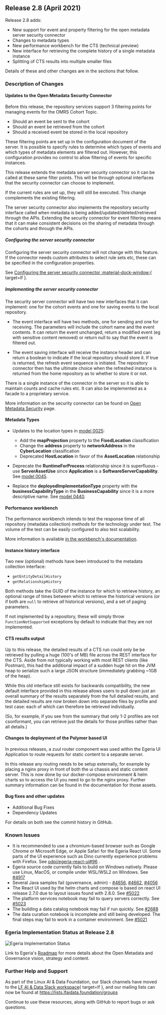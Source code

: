 <!-- SPDX-License-Identifier: CC-BY-4.0 -->
<!-- Copyright Contributors to the Egeria project. -->

## Release 2.8 (April 2021)

Release 2.8 adds:

* New support for event and property filtering for the open metadata server security connector
* Changes to metadata types
* New performance workbench for the CTS (technical preview)
* New interface for retrieving the complete history of a single metadata instance
* Splitting of CTS results into multiple smaller files

Details of these and other changes are in the sections that follow.

### Description of Changes

#### Updates to the Open Metadata Security Connector

Before this release, the repository services support 3 filtering points for managing events for the OMRS Cohort Topic.

* Should an event be sent to the cohort
* Should an event be retrieved from the cohort
* Should a received event be stored in the local repository

These filtering points are set up in the configuration document of the server.
It is possible to specify rules to determine which types of events and which types of metadata elements are filtered out.
However, this configuration provides no control to allow filtering of events for specific instances.

This release extends the metadata server security connector so it can be called at these same filter points.
This will be through optional interfaces that the security connector can choose to implement.

If the current rules are set up, they will still be executed. This change complements the existing filtering.

The server security connector also implements the repository security interface called when metadata is being
added/updated/deleted/retrieved through the APIs. Extending the security connector for event filtering means that it can make consistent decisions on the sharing of metadata through the cohorts and through the APIs.

##### Configuring the server security connector

Configuring the server security connector will not change with this feature.
If the connector needs custom attributes to select rule sets etc, these can be specified in the configuration properties.

See [Configuring the server security connector :material-dock-window:](https://github.com/odpi/egeria/blob/main/open-metadata-implementation/admin-services/docs/user/configuring-the-server-security-connector.md){ target=lf }.

##### Implementing the server security connector

The security server connector will have two new interfaces that it can implement: one for the cohort events and one for saving events to the local repository.

* The event interface will have two methods, one for sending and one for receiving. The parameters will include the cohort name and the event contents. It can return the event unchanged, return a modified event (eg with sensitive content removed) or return null to say that the event is filtered out.

* The event saving interface will receive the instance header and can return a boolean to indicate if the local repository should store it. If true is returned, the refresh event sequence is initiated. The repository connector then has the ultimate choice when the refreshed instance is returned from the home repository as to whether to store it or not.

There is a single instance of the connector in the server so it is able to maintain counts and cache rules etc. It can also be implemented as a facade to a proprietary service.

More information on the security connector can be found 
on [Open Metadata Security](/features/metadata-security/overview/) page.

#### Metadata Types

* Updates to the location types in [model 0025](/types/0/0025-Locations):
   * Add the **mapProjection** property to the **FixedLocation** classification
   * Change the **address** property to **networkAddress** in the **CyberLocation** classification
   * Deprecated **HostLocation** in favor of the **AssetLocation** relationship 
   
* Deprecate the **RuntimeForProcess** relationship since it is superfluous - use **ServerAssetUse** since
  **Application** is a **SoftwareServerCapability**.
  See [model 0045](/types/0/0045-Servers-and-Assets).

* Replace the **deployedImplementationType** property with the **businessCapabilityType** in the **BusinessCapability**
  since it is a more descriptive name.
  See [model 0440](/types/4/0440-Organizational-Controls).

#### Performance workbench

The performance workbench intends to test the response time of all repository (metadata collection) methods for the
technology under test. The volume of the test can be easily configured to also test scalability.

More information is available [in the workbench's documentation](/guides/cts/overview/).

#### Instance history interface

Two new (optional) methods have been introduced to the metadata collection interface:

* `getEntityDetailHistory`
* `getRelationshipHistory`

Both methods take the GUID of the instance for which to retrieve history, an optional range of times between which to
retrieve the historical versions (or if both are `null` to retrieve _all_ historical versions), and a set of paging
parameters.

If not implemented by a repository, these will simply throw `FunctionNotSupported` exceptions by default
to indicate that they are not implemented.

#### CTS results output

Up to this release, the detailed results of a CTS run could only be be retrieved by pulling a huge
(100's of MB) file across the REST interface for the CTS. Aside from not typically working with most REST clients
(like Postman), this had the additional impact of a sudden huge hit on the JVM heap to serialize such a large JSON
structure (immediately grabbing ~1GB of the heap).

While this old interface still exists for backwards compatibility, the new default interface provided in this release
allows users to pull down just an overall summary of the results separately from the full detailed results, and the
detailed results are now broken down into separate files by profile and test case: each of which can therefore be
retrieved individually.

(So, for example, if you see from the summary that only 1-2 profiles are not csonformant, you can retrieve just the
details for those profiles rather than all details.)

#### Changes to deployment of the Polymer based UI

In previous releases, a zuul router component was used within the Egeria UI Application to route requests for static content to a separate server.

In this release any routing needs to be setup externally, for example by placing a nginx proxy in front of both the ui
chassis and static content server. This is now done by our docker-compose environment & helm charts so to access
the UI you need to go to the nginx proxy. Further summary information can be found in the documentation for those assets.

#### Bug fixes and other updates

* Additional Bug Fixes
* Dependency Updates

For details on both see the commit history in GitHub.

### Known Issues

* It is recommended to use a chromium-based browser such as Google Chrome or Microsoft Edge, or Apple Safari for the Egeria React UI. Some parts of the UI experience such as Dino currently experience problems with Firefox. See [odpi/egeria-react-ui#96](https://github.com/odpi/egeria-react-ui/issues/96) .
* Egeria source code currently fails to build on Windows natively. Please use Linux, MacOS, or compile under WSL/WSL2 on Windows. See [#4917](https://github.com/odpi/egeria/issues/4917)
* Several Java samples fail (governance, admin) - [#4656](https://github.com/odpi/egeria/issues/4656),  [#4662](https://github.com/odpi/egeria/issues/4656),  [#4056](https://github.com/odpi/egeria/issues/4056)
* The React UI used by the helm charts and compose is based on react UI release 2.7.0 due to layout issues found with 2.8.0. See  [#5022](https://github.com/odpi/egeria/issues/5022)
* The platform services notebook may fail to query servers correctly. See [#5023](https://github.com/odpi/egeria/issues/5023)
* The building a data catalog notebook may fail if run quickly. See [#2688](https://github.com/odpi/egeria/issues/2688)
* The data curation notebook is incomplete and still being developed. The final steps may fail to work in a container environment. See [#5021](https://github.com/odpi/egeria/issues/5021)

### Egeria Implementation Status at Release 2.8

![Egeria Implementation Status](/release-notes/functional-organization-showing-implementation-status-for-2.8.png)

Link to Egeria's [Roadmap](/release-notes/roadmap/) for more details about the
Open Metadata and Governance vision, strategy and content.


### Further Help and Support

As part of the Linux AI & Data Foundation, our Slack channels have moved to the [LF AI & Data Slack workspace](https://slack.lfaidata.foundation){ target=lf }, and our mailing lists can now be found at https://lists.lfaidata.foundation/groups

Continue to use these resources, along with GitHub to report bugs or ask questions.


